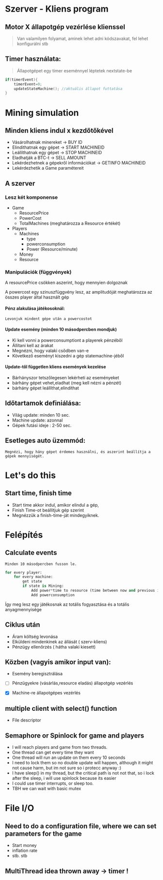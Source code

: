 # Szerver - Kliens program

## Motor X állapotgép vezérlése klienssel
> Van valamilyen folyamat, aminek lehet adni kódszavakat, fel lehet konfigurálni stb
## Timer használata: 
> Állapotgépet egy timer eseménnyel léptetek nextstate-be
```c
if(timerEvent){
    timerEvent=0;
    updateStateMachine(); //aktuális állapot futtatása
}
```

# Mining simulation

## Minden kliens indul x kezdőtőkével
- Vásárolhatnak minereket -> BUY ID
- Elindithatnak egy gépet -> START MACHINEID
- Leállíthatnak egy gépet -> STOP MACHINEID
- Eladhatják a BTC-t      -> SELL AMOUNT
- Lekérdezhetnek a gépekről információkat -> GETINFO MACHINEID
- Lekérdezhetik a Game paramétereit
## A szerver 
### Lesz két komponense
- Game
    - ResourcePrice
    - PowerCost
    - TotalMachines (meghatározza a Resource értékét)
- Players
    - Machines
        - type
        - powerconsumption
        - Power (Resource/minute)
    - Money
    - Resource
### Manipulációk (függvények)

A resourcePrice csökken aszerint, hogy mennyien dolgoznak

A powercost egy szinuszfüggvény lesz, az amplitudóját meghatározza az összes player által használt gép

#### Pénz alakulása játékosoknál:
    Levonjuk mindent gépe után a powercostot

#### Update esemény (minden 10 másodpercben mondjuk)
- Ki kell vonni a powerconsumptiont a playerek pénzéből
- Állítani kell az árakat
- Megnézni, hogy valaki csődben van-e 
- Következő eseményt kiszedni a gép statemachine-jéből

#### Update-től független kliens események kezelése
* Bárhányszor tetszőlegesen lekérheti az eseményeket
* bárhány gépet vehet,eladhat (meg kell nézni a pénzét)
* bárhány gépet leállíthat,elindíthat

## Időtartamok definiálása:

* Világ update: minden 10 sec.
* Machine update: azonnal
* Gépek futási ideje : 2-50 sec.

## Esetleges auto üzemmód:
    Megnézi, hogy hány gépet érdemes használni, és aszerint beállítja a gépek mennyiségét.

# Let's do this
## Start time, finish time
- Start time akkor indul, amikor elindul a gép,
- Finish Time-ot beállítjuk gép szerint
- Megnézzük a finish-time-ját mindegyiknek.

# Felépítés 

## Calculate events
    Minden 10 másodpercben fusson le.
``` python
for every player:
    for every machine:
        get state
        if state is Mining:
            Add power*time to resource (time between now and previous iter)
            Add powerconsumption 
```

Így meg lesz egy játékosnak az totális fogyasztása
és a totális anyagmennyisége

## Ciklus után 
- Áram költség levonása
- Elküldeni mindenkinek az állását ( szerv-kliens)
- Pénzügy ellenőrzés ( hátha valaki kiesett)

## Közben (vagyis amikor input van):
- Esemény beregisztrálása

- [ ] Pénzügyekre (vásárlás,resource eladás) állapotgép vezérlés

- [x] Machine-re állapotgépes vezérlés

## multiple client with select() function 
- File descriptor

## Semaphore or Spinlock for game and players
 - I will reach players and game from two threads.
 - One thread can get every time they want
 - One thread will run an update on them every 10 seconds
 - I need to lock them so no double update will happen, although it might not cause harm, but im not sure so i protecc anyway :)
 - I have sleep() in my thread, but the critical path is not not that, so i lock after the sleep, i will use spinlock because its easier
- I could use timer interrupts, or sleep too.
- TBH we can wait with basic mutex

# File I/O
## Need to do a configuration file, where we can set parameters for the game
 - Start money 
 - inflation rate
 - stb. stb

## MultiThread idea thrown away -> timer !
 